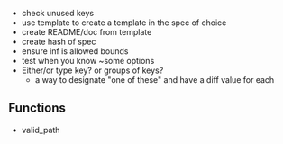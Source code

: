 - check unused keys
- use template to create a template in the spec of choice
- create README/doc from template
- create hash of spec
- ensure inf is allowed bounds
- test when you know ~some options
- Either/or type key? or groups of keys?
    - a way to designate "one of these" and have a diff value for each

Functions
-------
- valid_path